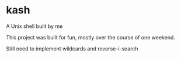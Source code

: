 # kash
A Unix shell built by me

This project was built for fun, mostly over the course of one weekend.

Still need to implement wildcards and reverse-i-search
